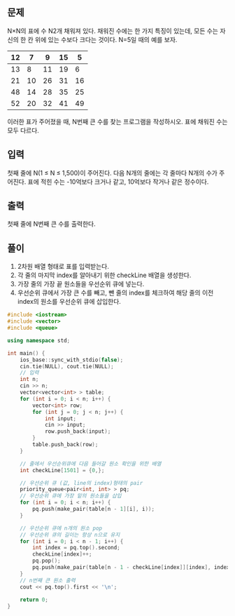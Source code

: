 ## 문제
N×N의 표에 수 N2개 채워져 있다. 채워진 수에는 한 가지 특징이 있는데, 모든 수는 자신의 한 칸 위에 있는 수보다 크다는 것이다. N=5일 때의 예를 보자.

|12|7|9|15|5|
|--|--|--|--|--|
|13|8|11|19|6|
|21|10|26|31|16|
|48|14|28|35|25|
|52|20|32|41|49|


이러한 표가 주어졌을 때, N번째 큰 수를 찾는 프로그램을 작성하시오. 표에 채워진 수는 모두 다르다.

## 입력
첫째 줄에 N(1 ≤ N ≤ 1,500)이 주어진다. 다음 N개의 줄에는 각 줄마다 N개의 수가 주어진다. 표에 적힌 수는 -10억보다 크거나 같고, 10억보다 작거나 같은 정수이다.

## 출력
첫째 줄에 N번째 큰 수를 출력한다.

## 풀이
1. 2차원 배열 형태로 표를 입력받는다.
2. 각 줄의 마지막 index를 알아내기 위한 checkLine 배열을 생성한다.
3. 가장 줄의 가장 끝 원소들을 우선순위 큐에 넣는다.
4. 우선순위 큐에서 가장 큰 수를 빼고, 뺀 줄의 index를 체크하여 해당 줄의 이전 index의 원소를 우선순위 큐에 삽입한다.

```cpp
#include <iostream>
#include <vector>
#include <queue>

using namespace std;

int main() {
    ios_base::sync_with_stdio(false);
    cin.tie(NULL), cout.tie(NULL);
    // 입력
    int n;
    cin >> n;
    vector<vector<int> > table;
    for (int i = 0; i < n; i++) {
        vector<int> row;
        for (int j = 0; j < n; j++) {
            int input;
            cin >> input;
            row.push_back(input);
        }
        table.push_back(row);
    }

    // 줄에서 우선순위큐에 다음 들어갈 원소 확인을 위한 배열
    int checkLine[1501] = {0,};

    // 우선순위 큐 (값, line의 index)형태의 pair
    priority_queue<pair<int, int> > pq;
    // 우선순위 큐에 가장 밑의 원소들을 삽입
    for (int i = 0; i < n; i++) {
        pq.push(make_pair(table[n - 1][i], i));
    }

    // 우선순위 큐에 n개의 원소 pop
    // 우선순위 큐의 길이는 항상 n으로 유지
    for (int i = 0; i < n - 1; i++) {
        int index = pq.top().second;
        checkLine[index]++;
        pq.pop();
        pq.push(make_pair(table[n - 1 - checkLine[index]][index], index));
    }
    // n번째 큰 원소 출력
    cout << pq.top().first << '\n';
 
    return 0;
}
```
